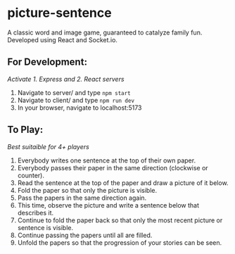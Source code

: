 # picture-sentence

A classic word and image game, guaranteed to catalyze family fun. Developed using React and Socket.io. 

## For Development:
*Activate 1. Express and 2. React servers*
1. Navigate to server/ and type ```npm start```
2. Navigate to client/ and type ```npm run dev```
3. In your browser, navigate to localhost:5173

## To Play:
*Best suitaible for 4+ players*
1. Everybody writes one sentence at the top of their own paper.
2. Everybody passes their paper in the same direction (clockwise or counter).
3. Read the sentence at the top of the paper and draw a picture of it below.
4. Fold the paper so that only the picture is visible.
5. Pass the papers in the same direction again.
6. This time, observe the picture and write a sentence below that describes it.
7. Continue to fold the paper back so that only the most recent picture or sentence is visible.
8. Continue passing the papers until all are filled.
9. Unfold the papers so that the progression of your stories can be seen.
